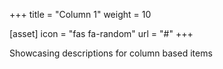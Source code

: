 +++
title = "Column 1"
weight = 10

[asset]
  icon = "fas fa-random"
  url = "#"
+++

Showcasing descriptions for column based items

